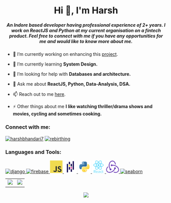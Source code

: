<h1 align="center">Hi 👋, I'm Harsh</h1>
<h5 align="center">An Indore based developer having professional experience of 2+ years. I work on ReactJS and Python at my current organisation on a fintech product. Feel free to connect with me if you have any opportunities for me and would like to know more about me.</h5>

- 🔭 I’m currently working on enhancing this [project](https://github.com/harshbhandari7/scrapped-mf-details).

- 🌱 I’m currently learning **System Design.**

- 🤝 I’m looking for help with **Databases and architecture.**

- 💬 Ask me about **ReactJS, Python, Data-Analysis, DSA.**

- 📫 Reach out to me [here](mailto:harshbhandari32@gmail.com).

- ⚡ Other things about me **I like watching thriller/drama shows and movies, cycling and sometimes cooking.**

<h3 align="left">Connect with me:</h3>
<p align="left">
<a href="https://linkedin.com/in/harshbhandari7" target="blank"><img align="center" src="https://raw.githubusercontent.com/rahuldkjain/github-profile-readme-generator/master/src/images/icons/Social/linked-in-alt.svg" alt="harshbhandari7" height="30" width="40" /></a>
<a href="https://www.leetcode.com/rebirthing" target="blank"><img align="center" src="https://raw.githubusercontent.com/rahuldkjain/github-profile-readme-generator/master/src/images/icons/Social/leet-code.svg" alt="rebirthing" height="30" width="40" /></a>
</p>

<h3 align="left">Languages and Tools:</h3>
<p align="left"> <a href="https://www.djangoproject.com/" target="_blank" rel="noreferrer"> <img src="https://cdn.worldvectorlogo.com/logos/django.svg" alt="django" width="40" height="40"/> </a> <a href="https://firebase.google.com/" target="_blank" rel="noreferrer"> <img src="https://www.vectorlogo.zone/logos/firebase/firebase-icon.svg" alt="firebase" width="40" height="40"/> </a> <a href="https://developer.mozilla.org/en-US/docs/Web/JavaScript" target="_blank" rel="noreferrer"> <img src="https://raw.githubusercontent.com/devicons/devicon/master/icons/javascript/javascript-original.svg" alt="javascript" width="40" height="40"/> </a> <a href="https://pandas.pydata.org/" target="_blank" rel="noreferrer"> <img src="https://raw.githubusercontent.com/devicons/devicon/2ae2a900d2f041da66e950e4d48052658d850630/icons/pandas/pandas-original.svg" alt="pandas" width="40" height="40"/> </a> <a href="https://www.python.org" target="_blank" rel="noreferrer"> <img src="https://raw.githubusercontent.com/devicons/devicon/master/icons/python/python-original.svg" alt="python" width="40" height="40"/> </a> <a href="https://reactjs.org/" target="_blank" rel="noreferrer"> <img src="https://raw.githubusercontent.com/devicons/devicon/master/icons/react/react-original-wordmark.svg" alt="react" width="40" height="40"/> </a> <a href="https://redux.js.org" target="_blank" rel="noreferrer"> <img src="https://raw.githubusercontent.com/devicons/devicon/master/icons/redux/redux-original.svg" alt="redux" width="40" height="40"/> </a> <a href="https://seaborn.pydata.org/" target="_blank" rel="noreferrer"> <img src="https://seaborn.pydata.org/_images/logo-mark-lightbg.svg" alt="seaborn" width="40" height="40"/> </a> </p>

<table>
<tr>
<td>
<img src="https://github-readme-stats.vercel.app/api?username=harshbhandari7&include_all_commits=true&count_private=true&show_icons=true&line_height=20&theme=midnight-purple"/>
<td><img src="https://github-readme-stats.vercel.app/api/top-langs?username=harshbhandari7&show_icons=true&locale=en&layout=compact&theme=midnight-purple" />
</td>
</tr>
</table>
<p align="center">
<img align="center" src="https://github-readme-streak-stats.herokuapp.com/?user=harshbhandari7&theme=midnight-purple" />
</p>
